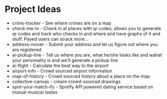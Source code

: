 # Project Ideas
- crime-tracker - See where crimes are on a map
- check-me-in - Check in at places with qr codes, allows you to generate qr codes and track who checks in and where and have graphs of it and stuff. Payed users can strack more...
- address-mover - Submit your address and let us figure out where you are registered
- ai-pickup-line - Tell us where you are, what he/she looks like and wahat your personality is and we'll generate a pickup line
- ai-flight - Calculate the best way to the airport
- airport-info - Crowd sourced airport information
- map-of-history - Crowd sourced history about a place on the map
- collective-canvas - creare crowd-sourced drawings
- spot-your-match-ify - Spotify API powered dating service based on mutual musical tastes

